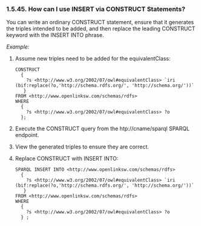 <div>

<div>

<div>

<div>

### 1.5.45. How can I use INSERT via CONSTRUCT Statements?

</div>

</div>

</div>

You can write an ordinary CONSTRUCT statement, ensure that it generates
the triples intended to be added, and then replace the leading CONSTRUCT
keyword with the INSERT INTO phrase.

<span class="emphasis">*Example:*</span>

<div>

1.  Assume new triples need to be added for the equivalentClass:

    ``` programlisting
    CONSTRUCT
      {
        ?s <http://www.w3.org/2002/07/owl#equivalentClass> `iri (bif:replace(?o,'http://schema.rdfs.org/', 'http://schema.org/'))`
       }
    FROM <http://www.openlinksw.com/schemas/rdfs>
    WHERE
      {
        ?s <http://www.w3.org/2002/07/owl#equivalentClass> ?o
      };
    ```

2.  Execute the CONSTRUCT query from the htp://cname/sparql SPARQL
    endpoint.

3.  View the generated triples to ensure they are correct.

4.  Replace CONSTRUCT with INSERT INTO:

    ``` programlisting
    SPARQL INSERT INTO <http://www.openlinksw.com/schemas/rdfs>
      {
        ?s <http://www.w3.org/2002/07/owl#equivalentClass> `iri (bif:replace(?o,'http://schema.rdfs.org/', 'http://schema.org/'))`
       }
    FROM <http://www.openlinksw.com/schemas/rdfs>
    WHERE
      {
        ?s <http://www.w3.org/2002/07/owl#equivalentClass> ?o
      } ;
    ```

</div>

</div>
